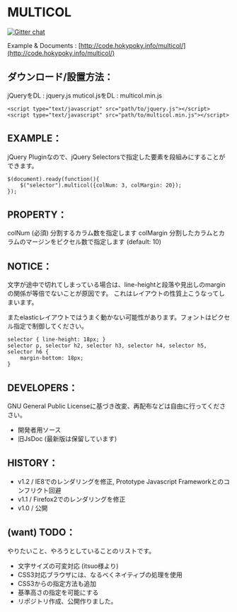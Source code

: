 MULTICOL
====================

[![Gitter chat](https://badges.gitter.im/nijitaro/multicol.png)](https://gitter.im/nijitaro/multicol)

Example & Documents : [http://code.hokypoky.info/multicol/](http://code.hokypoky.info/multicol/)


ダウンロード/設置方法：
---------------------

jQueryをDL : jquery.js
muticol.jsをDL : multicol.min.js

    <script type="text/javascript" src="path/to/jquery.js"></script>
    <script type="text/javascript" src="path/to/multicol.min.js"></script>

EXAMPLE：
---------------------

jQuery Pluginなので、jQuery Selectorsで指定した要素を段組みにすることができます。

    $(document).ready(function(){
    	$("selector").multicol({colNum: 3, colMargin: 20});
    });

PROPERTY：
---------------------

colNum (必須)
分割するカラム数を指定します
colMargin
分割したカラムとカラムのマージンをピクセル数で指定します (default: 10)

NOTICE：
---------------------

文字が途中で切れてしまっている場合は、line-heightと段落や見出しのmarginの関係が等倍でないことが原因です。
これはレイアウトの性質上こうなってしまいます。

またelasticレイアウトではうまく動かない可能性があります。フォントはピクセル指定で制御してください。

    selector { line-height: 18px; }
    selector p, selector h2, selector h3, selector h4, selector h5, selector h6 {
    	margin-bottom: 18px;
    }

DEVELOPERS：
---------------------

GNU General Public Licenseに基づき改変、再配布などは自由に行ってくだささい。

* 開発者用ソース
* 旧JsDoc (最新版は保留しています)

HISTORY：
---------------------

* v1.2 / IE8でのレンダリングを修正, Prototype Javascript Frameworkとのコンフリクト回避
* v1.1 / Firefox2でのレンダリングを修正
* v1.0 / 公開

(want) TODO：
---------------------

やりたいこと、やろうとしていることのリストです。

* 文字サイズの可変対応 (itsuo様より)
* CSS3対応ブラウザには、なるべくネイティブの処理を使用
* CSS3からの指定方法も追加
* 基準高さの指定を可能にする
* リポジトリ作成、公開作りました。
